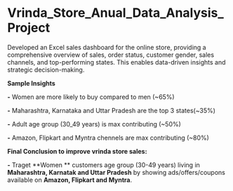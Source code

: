 # Vrinda_Store_Anual_Data_Analysis_Project
Developed an Excel sales dashboard for the online store, providing a comprehensive overview of sales, order status, customer gender, sales channels, and top-performing states. This enables data-driven insights and strategic decision-making.


**Sample Insights**

**-** Women are more likely to buy compared to men (~65%)

**-** Maharashtra, Karnataka and Uttar Pradesh are the top 3 states(~35%)

**-** Adult age group (30_49 years) is max contributing (~50%)

**-** Amazon, Flipkart and Myntra chennels are max contributing (~80%)

**Final Conclusion to improve vrinda store sales:**

**-** Traget **Women ** customers age group (30-49 years) living in **Maharashtra, Karnatak and Uttar Pradesh** by showing ads/offers/coupons available on **Amazon, Flipkart and Myntra**.





